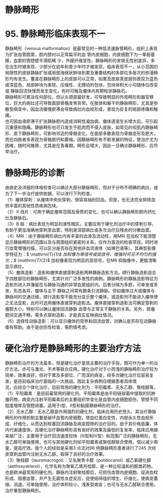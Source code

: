 # 静脉畸形  
# 95. 静脉畸形临床表现不一  
静脉畸形（venous malformation）是最常见的一种低流速脉管畸形，组织上表现为扩张血管腔窦，腔内壁衬以正常扁平的血 管内皮细胞，内皮细胞下为一单层基膜，血窦的管腔壁平滑肌稀 少，外膜纤维变性。静脉畸形的发病无性别差异，多在出生时被发现，少部分在幼年和青少年时才被发现，临床表现不一，从小范围的局限性的皮肤静脉扩张或局部海绵状肿块到累及重要结构的多部位多层次的弥漫畸形均有发生。覆盖在静脉畸形上的皮肤可以正常，如累及皮肤真皮层则表现为蓝色或深蓝色，局部肿块为柔软、压缩性、无搏动的包块，包块体积大小可随体位改变或 静脉回流快慢而发生变化，有时可触及瘤体内有颗粒状静脉石。  
静脉畸形可累及任何部位，但以头颈部最好发，可导致明显的外观畸形和器官移位，巨大的病灶还可导致面部骨骼发育异常。在肢体和躯干的静脉畸形，尤其是弥散型病变中，因血流缓慢瘀滞会导致病灶内血栓形成，表现为反复的局部疼痛和触痛。  
也可因血液瘀滞于扩张静脉腔内造成消耗性凝血病。瘤体逐渐生长增大后，可引起沉重感和隐痛。静脉畸形也可只发生于肌肉而不侵入皮肤，如常见的咬肌内静脉畸形、皮下静脉畸形，可影响邻近的骨骼变化，在面部多数表现为骨骼变形及肥大，而在四肢者多表现为骨骼脱钙和萎缩。因静脉畸形有不断发展的特征，使治疗尤为困难，随时间推移，尤其是在青春期，畸形会增大，因此一旦确诊静脉畸形，应尽早治疗。  
#  静脉畸形的诊断  
由病史及详细的体格检查可以确诊大部分静脉畸形，但对于分布不明确的病灶，或为了下一步治疗提供依据，可以进行下列检查。  
（1）瘤体穿刺：从瘤体中央处穿刺，很容易抽到回血。但是，也无法完全排除血供丰富的其他性质疾病包块。  
（2）X 线片：可用于确定瘤体范围及骨质的变化，也可以确认静脉畸形腔内钙化灶及静脉石。  
（3）B 超：病灶表现为明显的液性暗区。主要应用于硬化剂治疗中的穿刺引导，有助于更加准确地穿刺至血窦，特别是深部病灶或多次治疗后残余的分散血窦。  
（4）MRI：由于静脉畸形病灶内有丰富的血液及流动性，用MRI 在加权下能清楚显示静脉畸形的范围以及与周围组织紧密的关系，应作为首选的检查项目。同时进行血管增强扫描，可以区分是否存在其他非血流液体（如淋巴液等）。其典型影像学特征为：$ \mathrm{T}_{1}$     加权像为等信号或低信号，增强时可见不均匀的强化；$ \mathrm{T}_{2}$     加权像表现为明显的高信号，在MR 抑脂像中，更能清晰显示病灶。  
（5）瘤体造影：造影和瘤体直接穿刺造影两种静脉造影方法。顺行静脉造影适合于四肢部位的静脉畸形，尤其针对广泛多发性的病例。静脉畸形的静脉造影特征为造影剂进入并潴留在与静脉沟通的异常血窦组织内。后者分隔为多腔，可单发或多发，形态各异，瘤体与主干 静脉之间常有数条引流静脉。但如瘤体过大或瘤体与静脉间的交通过细，顺行造影常不能充分显示整个瘤体，或造影剂不能进入瘤体使之无法显影，此时可选用瘤体直接穿刺造影法。瘤体直接穿刺造影法可确定穿刺的瘤腔大小，特别可以确认瘤体回流静脉 血管与正常主干静脉的关系。另外，若瘤腔间交通不畅，需多点穿刺造影，才能真实反映病灶情况。  
（6）选择性动脉造影：可以显示瘤体的营养和回流血管，对确认是否存在动静脉瘘有帮助。由于是创伤性检查，需酌情考虑。  
#  硬化治疗是静脉畸形的主要治疗方法  
静脉畸形治疗的方法虽多，但是硬化治疗是其主要的治疗手段，既可作为单一的治疗方法，亦可与激光、手术等联合应用。硬化治疗对于小而浅的静脉畸形治疗较为简单，效果良好，但对于累及多部位、广而深的病变，经多次硬化治疗后容易复发，是目前临床治疗面临的一大挑战。因此复杂病例应根据患者具体情  
况，应综合个体化治疗。目前常用的硬化剂为：平阳霉素、无水乙醇、聚桂醇等。  
（1）平阳霉素：是目前最常用的硬化剂。平阳霉素是由平阳链球菌中提取的抗肿瘤药物，病变内注射平阳霉素后的主要组织学变化是血管内皮细胞损伤，管壁不同程度增厚及管腔闭塞。适用于Ⅰ型、Ⅱ型和黏膜静脉畸形的治疗。  
（2）无水乙醇：无水乙醇是作用强烈的硬化剂，临床应用历史悠久。其治疗静脉畸形的作用机制主要是破坏血管内皮细胞，使血红蛋白变性，内部永久性血栓形成、纤维化，从而达到栓塞回流静脉及病变腔隙的治疗目的。由于其价格低廉，体内代谢速度快，且硬化治疗静脉畸形具有良好的效果及最低的复发率，临床应用越来越广泛，主要用于治疗回流速度较快（Ⅲ型和Ⅳ型）和范围广泛的静脉畸形。无水乙醇可单独使用，也可与其他硬化剂如平阳霉素或聚桂醇联合使用，借以减少用量，提高疗效。我个人的经验是采用3 点法对96 例静脉畸形患者进行了245 次经皮穿刺血管内注射无水乙醇，取得了良好的治疗效果。  
（3）聚桂醇（lauromacrogol）：又名聚贵卡醇（polidocanol）或乙氧硬化醇（aethoxysklerol），化学名称为聚氧乙烯月桂醇，是一种比较温和的醇类药物，也是欧洲最常用的硬化剂。静脉内注射聚桂醇后，可损伤血管内皮细胞、促进血栓形成、阻塞血管，并产生无菌性炎症反应，促使结缔组织增生、纤维化，使病变萎缩、消退。可单独使用，治疗体积较小、浅表型病变；也可与无水乙醇联合使用，治疗重型静脉畸形。  